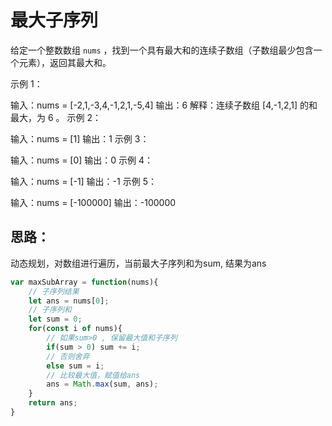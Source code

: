 # 最大子序列

给定一个整数数组 `nums` ，找到一个具有最大和的连续子数组（子数组最少包含一个元素），返回其最大和。

示例 1：

输入：nums = [-2,1,-3,4,-1,2,1,-5,4]
输出：6
解释：连续子数组 [4,-1,2,1] 的和最大，为 6 。
示例 2：

输入：nums = [1]
输出：1
示例 3：

输入：nums = [0]
输出：0
示例 4：

输入：nums = [-1]
输出：-1
示例 5：

输入：nums = [-100000]
输出：-100000

## 思路：

动态规划，对数组进行遍历，当前最大子序列和为sum, 结果为ans

```javascript
var maxSubArray = function(nums){
	// 子序列结果
    let ans = nums[0];
    // 子序列和
    let sum = 0;
    for(const i of nums){
        // 如果sum>0 , 保留最大值和子序列
        if(sum > 0) sum += i;
        // 否则舍弃
        else sum = i;
        // 比较最大值，赋值给ans
        ans = Math.max(sum, ans);
    }
    return ans;
}
```

